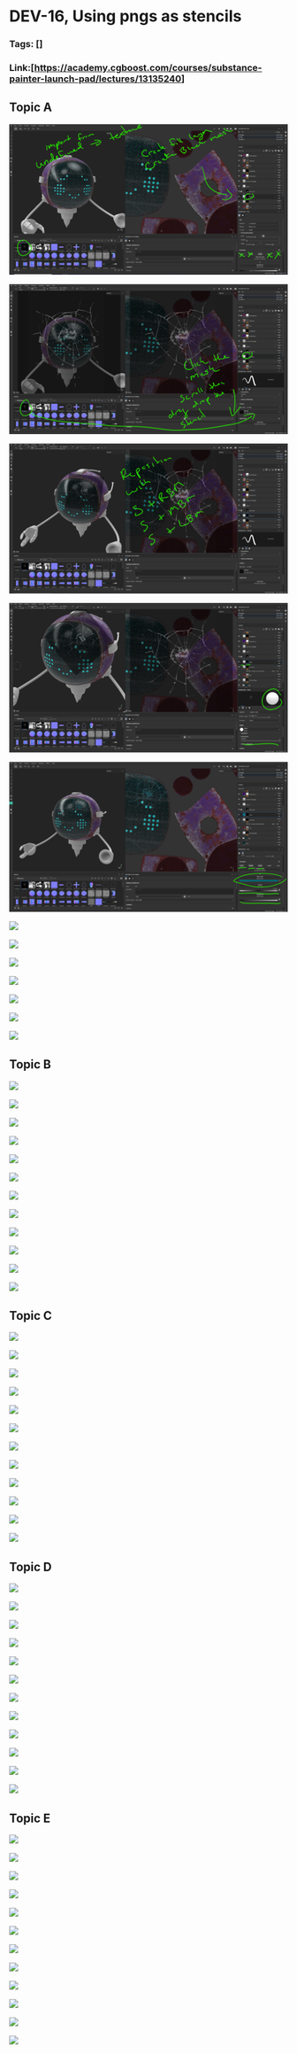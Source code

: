 # DEV-16, Using pngs as stencils
### Tags: []
### Link:[<https://academy.cgboost.com/courses/substance-painter-launch-pad/lectures/13135240>]

## Topic A
![](../images/DEV-16/DEV-16-A1.png)

![](../images/DEV-16/DEV-16-A2.png)

![](../images/DEV-16/DEV-16-A3.png)

![](../images/DEV-16/DEV-16-A4.png)

![](../images/DEV-16/DEV-16-A5.png)

![](../images/DEV-16/DEV-16-A6.png)

![](../images/DEV-16/DEV-16-A7.png)

![](../images/DEV-16/DEV-16-A8.png)

![](../images/DEV-16/DEV-16-A9.png)

![](../images/DEV-16/DEV-16-A10.png)

![](../images/DEV-16/DEV-16-A11.png)

![](../images/DEV-16/DEV-16-A12.png)

## Topic B
![](../images/DEV-16/DEV-16-B1.png)

![](../images/DEV-16/DEV-16-B2.png)

![](../images/DEV-16/DEV-16-B3.png)

![](../images/DEV-16/DEV-16-B4.png)

![](../images/DEV-16/DEV-16-B5.png)

![](../images/DEV-16/DEV-16-B6.png)

![](../images/DEV-16/DEV-16-B7.png)

![](../images/DEV-16/DEV-16-B8.png)

![](../images/DEV-16/DEV-16-B9.png)

![](../images/DEV-16/DEV-16-B10.png)

![](../images/DEV-16/DEV-16-B11.png)

![](../images/DEV-16/DEV-16-B12.png)

## Topic C
![](../images/DEV-16/DEV-16-C1.png)

![](../images/DEV-16/DEV-16-C2.png)

![](../images/DEV-16/DEV-16-C3.png)

![](../images/DEV-16/DEV-16-C4.png)

![](../images/DEV-16/DEV-16-C5.png)

![](../images/DEV-16/DEV-16-C6.png)

![](../images/DEV-16/DEV-16-C7.png)

![](../images/DEV-16/DEV-16-C8.png)

![](../images/DEV-16/DEV-16-C9.png)

![](../images/DEV-16/DEV-16-C10.png)

![](../images/DEV-16/DEV-16-C11.png)

![](../images/DEV-16/DEV-16-C12.png)

## Topic D
![](../images/DEV-16/DEV-16-D1.png)

![](../images/DEV-16/DEV-16-D2.png)

![](../images/DEV-16/DEV-16-D3.png)

![](../images/DEV-16/DEV-16-D4.png)

![](../images/DEV-16/DEV-16-D5.png)

![](../images/DEV-16/DEV-16-D6.png)

![](../images/DEV-16/DEV-16-D7.png)

![](../images/DEV-16/DEV-16-D8.png)

![](../images/DEV-16/DEV-16-D9.png)

![](../images/DEV-16/DEV-16-D10.png)

![](../images/DEV-16/DEV-16-D11.png)

![](../images/DEV-16/DEV-16-D12.png)

## Topic E
![](../images/DEV-16/DEV-16-E1.png)

![](../images/DEV-16/DEV-16-E2.png)

![](../images/DEV-16/DEV-16-E3.png)

![](../images/DEV-16/DEV-16-E4.png)

![](../images/DEV-16/DEV-16-E5.png)

![](../images/DEV-16/DEV-16-E6.png)

![](../images/DEV-16/DEV-16-E7.png)

![](../images/DEV-16/DEV-16-E8.png)

![](../images/DEV-16/DEV-16-E9.png)

![](../images/DEV-16/DEV-16-E10.png)

![](../images/DEV-16/DEV-16-E11.png)

![](../images/DEV-16/DEV-16-E12.png)

